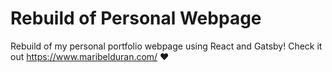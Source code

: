# Rebuild of Personal Webpage
Rebuild of my personal portfolio webpage using React and Gatsby!
Check it out https://www.maribelduran.com/ :hearts:
